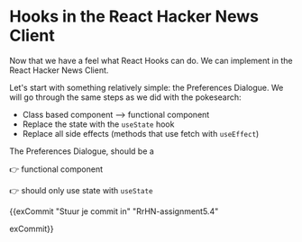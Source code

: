 # Hooks in the React Hacker News Client

Now that we have a feel what React Hooks can do. We can implement in the React
Hacker News Client.


Let's start with something relatively simple: the Preferences Dialogue. We will 
go through the same steps as we did with the pokesearch:

* Class based component --> functional component
* Replace the state with the `useState` hook
* Replace all side effects (methods that use fetch with `useEffect`)


The Preferences Dialogue, should be a

👉 functional component

👉 should only use state with `useState`

{{exCommit "Stuur je commit in" "RrHN-assignment5.4"

exCommit}}